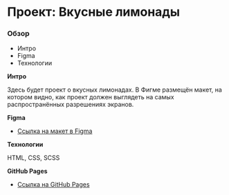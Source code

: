# Проект: Вкусные лимонады

### Обзор
* Интро
* Figma
* Технологии

**Интро**

Здесь будет проект о вкусных лимонадах.
В Фигме размещён макет, на котором видно, как проект должен выглядеть на самых распространённых разрешениях экранов.

**Figma**

* [Ссылка на макет в Figma]([https://www.figma.com/file/5S2WSbEFL6awjVWJ0NWL8Q/Sprint-3_-Russia-_-desktop-mobile?node-id=28503%3A0](https://www.figma.com/file/G3UWFlQmNtNs67751YiDH2/Month-of-Landings_external-link?node-id=6%3A1121&t=QfTKQlKlEIGS7UOw-0))

**Технологии**

HTML, CSS, SCSS

**GitHub Pages**

* [Ссылка на GitHub Pages](https://randomu3.github.io/Delicious-lemonades/)
